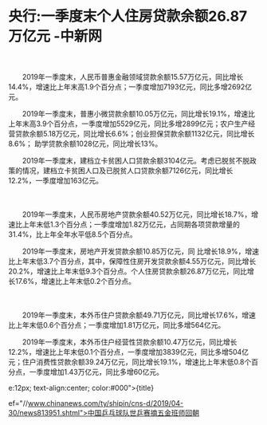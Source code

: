 # 央行:一季度末个人住房贷款余额26.87万亿元 -中新网

　　

　　2019年一季度末，人民币普惠金融领域贷款余额15.57万亿元，同比增长14.4%，增速比上年末高1.9个百分点；一季度增加7193亿元，同比多增2692亿元。

　　2019年一季度末，普惠小微贷款余额10.05万亿元，同比增长19.1%，增速比上年末高3.9个百分点，一季度增加5529亿元，同比多增2899亿元；农户生产经营贷款余额5.18万亿元，同比增长6.6%；创业担保贷款余额1132亿元，同比增长8.6%； 助学贷款余额1028亿元，同比增长13%。

　　2019年一季度末，建档立卡贫困人口贷款余额3104亿元。考虑已脱贫不脱政策的情况，建档立卡贫困人口及已脱贫人口贷款余额7126亿元，同比增长12.2%，一季度增加163亿元。

　　

　　2019年一季度末，人民币房地产贷款余额40.52万亿元，同比增长18.7%，增速比上年末低1.3个百分点；一季度增加1.82万亿元，占同期各项贷款增量的31.4%，比上年全年水平低8.5个百分点。

　　2019年一季度末，房地产开发贷款余额10.85万亿元，同 比增长18.9%，增速比上年末低3.7个百分点，其中，保障性住房开发贷款余额4.55万亿元，同比增长20.2%，增速比上年末低9.3个百分点。个人住房贷款余额26.87万亿元，同比增长17.6%，增速比上年末低0.2个百分点。

　　

　　2019年一季度末，本外币住户贷款余额49.71万亿元，同比增长17.6%，增速比上年末低0.6个百分点；一季度增加1.81万亿元，同比多增564亿元。

　　2019年一季度末，本外币住户经营性贷款余额10.47万亿元，同比增长12.2%，增速比上年末低0.1个百分点，一季度增加3839亿元，同比多增504亿元；住户消费性贷款余额39.24万亿元，同比增长19.1%，增速比上年末低0.8个百分点，一季度增加1.43万亿元，同比多增60亿元。

e:12px; text-align:center; color:#000">{title}

ef="//www.chinanews.com/ty/shipin/cns-d/2019/04-30/news813951.shtml">中国乒乓球队世乒赛摘五金班师回朝
